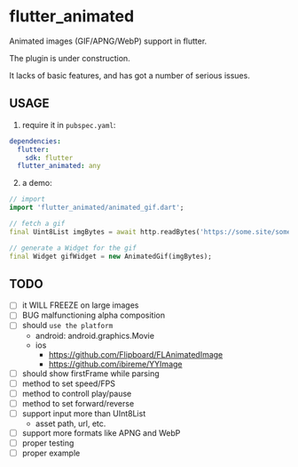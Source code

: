 # flutter_animated

Animated images (GIF/APNG/WebP) support in flutter.

The plugin is under construction.

It lacks of basic features, and has got a number of serious issues.

## USAGE

1. require it in `pubspec.yaml`:

```yaml
dependencies:
  flutter:
    sdk: flutter
  flutter_animated: any
```

2. a demo:

```dart
// import
import 'flutter_animated/animated_gif.dart';

// fetch a gif
final Uint8List imgBytes = await http.readBytes('https://some.site/some.gif');

// generate a Widget for the gif
final Widget gifWidget = new AnimatedGif(imgBytes);
```

## TODO

- [ ] it WILL FREEZE on large images
- [ ] BUG malfunctioning alpha composition
- [ ] should `use the platform`
  - android: android.graphics.Movie
  - ios
    - https://github.com/Flipboard/FLAnimatedImage
    - https://github.com/ibireme/YYImage
- [ ] should show firstFrame while parsing
- [ ] method to set speed/FPS
- [ ] method to controll play/pause
- [ ] method to set forward/reverse
- [ ] support input more than UInt8List
  - asset path, url, etc.
- [ ] support more formats like APNG and WebP
- [ ] proper testing
- [ ] proper example
